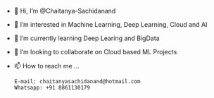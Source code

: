 - 👋 Hi, I’m @Chaitanya-Sachidanand
- 👀 I’m interested in Machine Learning, Deep Learning, Cloud and AI
- 🌱 I’m currently learning Deep Learing and BigData
- 💞️ I’m looking to collaborate on Cloud based ML Projects
- 📫 How to reach me ...
      
      E-mail: chaitanyasachidanand@hotmail.com
      Whatsapp: +91 8861130179 
<!---
Chaitanya-Sachidanand/Chaitanya-Sachidanand is a ✨ special ✨ repository because its `README.md` (this file) appears on your GitHub profile.
You can click the Preview link to take a look at your changes.
--->
